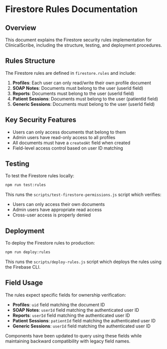 # Firestore Rules Documentation

## Overview

This document explains the Firestore security rules implementation for ClinicalScribe, including the structure, testing, and deployment procedures.

## Rules Structure

The Firestore rules are defined in `firestore.rules` and include:

1. **Profiles**: Each user can only read/write their own profile document
2. **SOAP Notes**: Documents must belong to the user (userId field)
3. **Reports**: Documents must belong to the user (userId field)
4. **Patient Sessions**: Documents must belong to the user (patientId field)
5. **Generic Sessions**: Documents must belong to the user (userId field)

## Key Security Features

- Users can only access documents that belong to them
- Admin users have read-only access to all profiles
- All documents must have a `createdAt` field when created
- Field-level access control based on user ID matching

## Testing

To test the Firestore rules locally:

```bash
npm run test:rules
```

This runs the `scripts/test-firestore-permissions.js` script which verifies:
- Users can only access their own documents
- Admin users have appropriate read access
- Cross-user access is properly denied

## Deployment

To deploy the Firestore rules to production:

```bash
npm run deploy:rules
```

This runs the `scripts/deploy-rules.js` script which deploys the rules using the Firebase CLI.

## Field Usage

The rules expect specific fields for ownership verification:

- **Profiles**: `uid` field matching the document ID
- **SOAP Notes**: `userId` field matching the authenticated user ID
- **Reports**: `userId` field matching the authenticated user ID
- **Patient Sessions**: `patientId` field matching the authenticated user ID
- **Generic Sessions**: `userId` field matching the authenticated user ID

Components have been updated to query using these fields while maintaining backward compatibility with legacy field names.